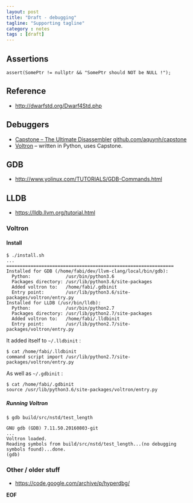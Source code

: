 ```yaml
---
layout: post
title: "Draft - debugging"
tagline: "Supporting tagline"
category : notes
tags : [draft]
---
```



## Assertions

    assert(SomePtr != nullptr && "SomePtr should NOT be NULL !");

## Reference

* <http://dwarfstd.org/Dwarf4Std.php>

## Debuggers

* [Capstone – The Ultimate Disassembler](http://www.capstone-engine.org/) [github.com/aquynh/capstone](https://github.com/aquynh/capstone)
* [Voltron](https://github.com/snare/voltron) – written in Python, uses Capstone.

## GDB

* <http://www.yolinux.com/TUTORIALS/GDB-Commands.html>

## LLDB

* <https://lldb.llvm.org/tutorial.html>

### Voltron

#### Install

    $ ./install.sh
    ...
    ==============================================================
    Installed for GDB (/home/fabi/dev/llvm-clang/local/bin/gdb):
      Python:             /usr/bin/python3.6
      Packages directory: /usr/lib/python3.6/site-packages
      Added voltron to:   /home/fabi/.gdbinit
      Entry point:        /usr/lib/python3.6/site-packages/voltron/entry.py
    Installed for LLDB (/usr/bin/lldb):
      Python:             /usr/bin/python2.7
      Packages directory: /usr/lib/python2.7/site-packages
      Added voltron to:   /home/fabi/.lldbinit
      Entry point:        /usr/lib/python2.7/site-packages/voltron/entry.py

It added itself to `~/.lldbinit` :

    $ cat /home/fabi/.lldbinit
    command script import /usr/lib/python2.7/site-packages/voltron/entry.py

As well as `~/.gdbinit` :

    $ cat /home/fabi/.gdbinit
    source /usr/lib/python3.6/site-packages/voltron/entry.py

##### Running Voltron

    $ gdb build/src/nstd/test_length

    GNU gdb (GDB) 7.11.50.20160803-git
    ...
    Voltron loaded.
    Reading symbols from build/src/nstd/test_length...(no debugging symbols found)...done.
    (gdb)

### Other / older stuff

* <https://code.google.com/archive/p/hyperdbg/>

__EOF__
